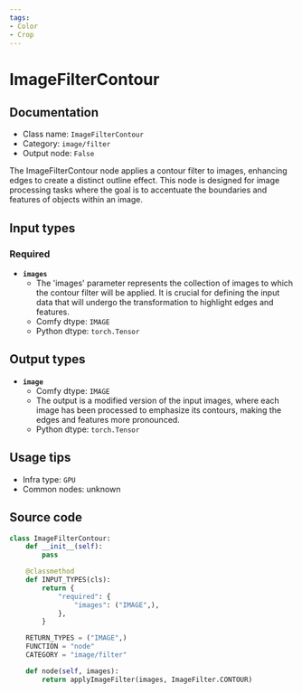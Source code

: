 ```yaml
---
tags:
- Color
- Crop
---
```


# ImageFilterContour
## Documentation
- Class name: `ImageFilterContour`
- Category: `image/filter`
- Output node: `False`

The ImageFilterContour node applies a contour filter to images, enhancing edges to create a distinct outline effect. This node is designed for image processing tasks where the goal is to accentuate the boundaries and features of objects within an image.
## Input types
### Required
- **`images`**
    - The 'images' parameter represents the collection of images to which the contour filter will be applied. It is crucial for defining the input data that will undergo the transformation to highlight edges and features.
    - Comfy dtype: `IMAGE`
    - Python dtype: `torch.Tensor`
## Output types
- **`image`**
    - Comfy dtype: `IMAGE`
    - The output is a modified version of the input images, where each image has been processed to emphasize its contours, making the edges and features more pronounced.
    - Python dtype: `torch.Tensor`
## Usage tips
- Infra type: `GPU`
- Common nodes: unknown


## Source code
```python
class ImageFilterContour:
    def __init__(self):
        pass

    @classmethod
    def INPUT_TYPES(cls):
        return {
            "required": {
                "images": ("IMAGE",),
            },
        }

    RETURN_TYPES = ("IMAGE",)
    FUNCTION = "node"
    CATEGORY = "image/filter"

    def node(self, images):
        return applyImageFilter(images, ImageFilter.CONTOUR)

```
